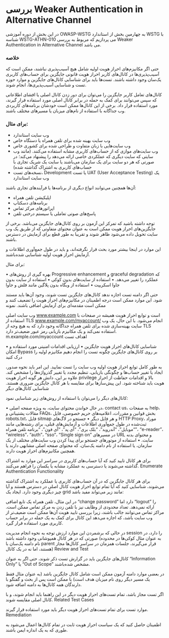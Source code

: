 # بررسی Weaker Authentication in Alternative Channel

در این بخش از دوره آموزشی OWASP-WSTG به چهارمین بخش از استاندارد WSTG با شناسه WSTG-ATHN-010 می پردازیم که مربوط به بررسی Weaker Authentication in Alternative Channel می باشد.

### خلاصه

حتی اگر مکانیزم‌های احراز هویت اولیه شامل هیچ آسیب‌پذیری نباشند، ممکن است که آسیب‌پذیری‌ها در کانال‌های کاربر احراز هویت قانونی جایگزین برای حساب‌های کاربری یک‌سان وجود داشته باشند. تست‌ها باید برای شناسایی کانال‌های جایگزین و موارد حوزه تست و شناسایی آسیب‌پذیری‌ها، انجام شوند.

کانال‌های تعامل کاربر جایگزین را می‌توان برای دور زدن کانال اصلی یا افشای اطلاعاتی که سپس می‌توانند برای کمک به حمله در برابر کانال اصلی مورد استفاده قرار گیرند، مورد استفاده قرار داد. برخی از این کانال‌ها ممکن است خودشان برنامه‌های کاربردی وب جداگانه با استفاده از نام‌های میزبان یا مسیرهای مختلف باشند.

### برای مثال:

* وب سایت استاندارد
* وب سایت بهینه شده برای تلفن همراه یا دستگاه خاص
* وب سایت‌هایی با زبان متفاوت و طراحی شده برای کشوری خاص
* وب سایت‌های موازی که از حساب‌های کاربری مشابه استفاده می‌کنند. (مانند وب سایتی که سایت دیگری که عملکردی خاصی ارائه می‌دهد را پیشنهاد می‌کند؛ در صورتی که هر دو سایت برای یک سازمان می‌باشند یا سایت یک شریک تجاری با حساب‌های کاربری به اشتراک گذاشته شده)
* نسخه‌های تست، Development یا تست UAT (User Acceptance Testing) یک وب سایت استاندارد

آن‌ها همچنین می‌توانند انواع دیگری از برنامه‌ها یا فرآیندهای تجاری باشند:

* اپلیکیشن تلفن همراه
* برنامه‌های دسکتاپ
* اپراتورهای مرکز تماس
* پاسخ‌های صوتی تعاملی یا سیستم درختی تلفن

توجه داشته باشید که تمرکز این آزمون بر روی کانال‌های جایگزین می‌باشد. برخی از جایگزین‌های احراز هویت ممکن است به عنوان محتوای متفاوتی که از طریق یک وب سایت تحویل داده می‌شود ظاهر شوند و تقریبا به طور قطع برای آزمایش در دسترس باشند.

این موارد در اینجا بیشتر مورد بحث قرار نگرفته‌اند، و باید در طول جمع‌آوری اطلاعات و آزمایش احراز هویت اولیه شناسایی شده‌باشند.

برای مثال:

• بهره گیری از روش‌های Progressive enhancement و graceful degradation که عملکرد را تغییر می‌دهد.
• استفاده از سایت‌های بدون کوکی
• استفاده از سایت بدون جاوا اسکریپت
• استفاده از وبگاه بدون پلاگین مانند فلش و جاوا

حتی اگر دامنه تست اجازه ندهد کانال‌های جایگزین تست شوند، وجود آن‌ها باید مستند شود. این موارد ممکن است درجه اطمینان در مکانیزم‌های احراز هویت را تضعیف کنند و ممکن است مقدمه‌ای برای آزمایش اضافی باشند.
نمونه

وب سایت اصلی www.example.com است و توابع احراز هویت همیشه در صفحات با استفاده از TLS www.example.com/myaccount/ انجام می‌شود.
با این حال، یک وب سایت بهینه‌سازی شده برای تلفن همراه جداگانه وجود دارد که به هیچ وجه از TLS استفاده نمی‌کند و یک مکانیزم بازیابی رمز عبور ضعیف‌تر دارد. m.example.com/myaccount
اهداف تست

• شناسایی کانال‌های احراز هویت جایگزین
• ارزیابی اقدامات امنیتی مورد استفاده و امکان Bypass بر روی کانال‌های جایگزین
چگونه تست را انجام دهیم
مکانیزم اولیه را درک کنید

به طور کامل توابع احراز هویت اولیه وب سایت را تست نمایید. این امر باید نحوه صدور، ایجاد یا تغییر حساب‌ها و چگونگی بازیابی، تنظیم مجدد یا تغییر گذرواژه‌ها را مشخص کند. علاوه بر این، دانش هر گونه احراز هویت privilege بالا و اقدامات حفاظت از احراز هویت باید شناخته شود. این پیش‌سازها برای مقایسه با هر کانال جایگزین ضروری هستند.
شناسایی کانال‌های دیگر

کانال‌های دیگر را می‌توان با استفاده از روش‌های زیر شناسایی نمود:

• در حال خواندن محتوای سایت، به ویژه صفحه اصلی، contact us، به صفحات help، مقالات پشتیبانی و FAQs، بخش قوانین و مقررات، اعلامیه‌های حریم خصوصی، فایل robots.txt، فایل sitmap و هر فایل دیگر
• جستجو در لاگ‌های HTTP Proxy، موراد ثبت‌شده در طول جمع‌آوری اطلاعات و آزمایش‌های قبلی، برای رشته‌هایی مانند “موبایل”، “آندروید”، “بلک بری”، “آی پد”، “آی فون”، “برنامه تلفن همراه”، “e-reader”، “wireless”، “auth”، “sso”، “Single sign on” در مسیرهای URL و محتوای بدنه سایت.
• استفاده از موتورهای جستجو برای پیدا کردن وب سایت‌های مختلف از یک سازمان، یا استفاده از نام دامنه یک‌سان، که محتوای صفحه اصلی مشابهی دارند یا همچنین مکانیزم‌های احراز هویت دارند.

برای هر کانال تایید کنید که آیا حساب‌های کاربری در سراسر این موارد به اشتراک گذاشته می‌شوند یا دسترسی به عملکرد مشابه یا یکسان را فراهم می‌کنند.
Enumerate Authentication Functionality

برای هر کانال جایگزین که در آن حساب‌های کاربری یا عملکرد به اشتراک گذاشته می‌شوند، شناسایی کنید که آیا تمام توابع احراز هویت کانال اصلی در دسترس هستند و آیا چیز دیگری وجود دارد. ایجاد یک grid مانند زیر می‌تواند مفید باشد:

در این مثال، تلفن همراه یک تابع اضافی “change password” دارد اما “logout” را ارائه نمی‌دهد. تعداد محدودی از وظایف نیز با تلفن زدن به مرکز تماس ممکن است. مراکز تماس می‌توانند جالب باشند، زیرا بررسی تایید هویت آن‌ها ممکن است ضعیف‌تر از وب سایت باشد، که اجازه می‌دهد این کانال برای کمک به یک حمله در برابر حساب کاربری مورد استفاده قرار گیرد.

در حالی که برشمردن این موارد ارزش توجه به نحوه انجام مدیریت session را دارد، در صورتی که در هر کانال همپوشانی وجود داشته باشد (‏به عنوان مثال کوکی‌ها در محدوده نام دامنه یک‌سان با parent قرار می‌گیرند، جلسات همزمان در سراسر کانال‌ها مجاز هستند، اما نه در یک کانال)
Review and Test

کانال‌های جایگزین باید در گزارش تست ذکر شوند، حتی اگر به عنوان “Information Only” یا “Out of Scope” مشخص شده‌باشند.

در بعضی موارد دامنه آزمون ممکن است شامل کانال جایگزین باشد (به عنوان مثال فقط یک مسیر دیگر روی نام میزبان هدف است) یا ممکن است پس از بحث و گفتگو با دارندگان همه کانال‌ها به دامنه اضافه شود.

اگر تست مجاز باشد، تمام تست‌های احراز هویت دیگر در این راهنما باید انجام شوند، و با کانال اصلی مقایسه شوند.
Related Test Cases

موارد تست برای تمام تست‌های احراز هویت دیگر باید مورد استفاده قرار گیرند.
Remediation

اطمینان حاصل کنید که یک سیاست احراز هویت ثابت در تمام کانال‌ها اعمال می‌شود به طوری که به یک اندازه ایمن باشند.
